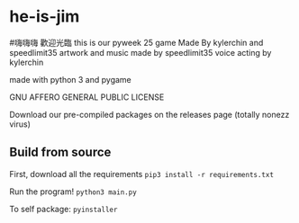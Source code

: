 # he-is-jim
#嗨嗨嗨 歡迎光臨
this is our pyweek 25 game
Made By kylerchin and speedlimit35
artwork and music made by speedlimit35
voice acting by kylerchin

made with python 3 and pygame

GNU AFFERO GENERAL PUBLIC LICENSE

Download our pre-compiled packages on the releases page (totally nonezz virus)

## Build from source
First, download all the requirements
```pip3 install -r requirements.txt```

Run the program!
```python3 main.py```

To self package:
```pyinstaller```
